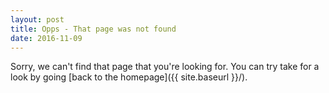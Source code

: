 ```yaml
---
layout: post
title: Opps - That page was not found
date: 2016-11-09
---
```


Sorry, we can't find that page that you're looking for. You can try take for a look by going [back to the homepage]({{ site.baseurl }}/).

